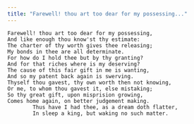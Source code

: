 ```yaml
---
title: "Farewell! thou art too dear for my possessing..."
---
```


	Farewell! thou art too dear for my possessing,
	And like enough thou know'st thy estimate:
	The charter of thy worth gives thee releasing;
	My bonds in thee are all determinate.
	For how do I hold thee but by thy granting?
	And for that riches where is my deserving?
	The cause of this fair gift in me is wanting,
	And so my patent back again is swerving.
	Thyself thou gavest, thy own worth then not knowing,
	Or me, to whom thou gavest it, else mistaking;
	So thy great gift, upon misprision growing,
	Comes home again, on better judgement making.
			Thus have I had thee, as a dream doth flatter,
			In sleep a king, but waking no such matter.


